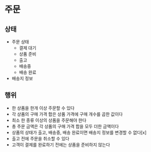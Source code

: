  # 주문
 
 ## 상태
   - 주문 상태
     - 결제 대기
     - 상품 준비
     - 출고
     - 배송중
     - 배송 완료
   - 배송지 정보

## 행위
  - 한 상품을 한개 이상 주문할 수 있다
  - 각 상품의 구매 가격 합은 상품 가격에 구매 개수를 곱한 값이다
  - 최소 한 종류 이상의 상품을 주문해야 한다
  - 총 주문 금액은 각 상품의 구매 가격 합을 모두 더한 금액이다
  - 상품의 상태가 출고, 배송중, 배송 완료이면 배송지 정보를 변경할 수 없다[x]
  - 출고 전에 주문을 취소할 수 있다
  - 고객이 결제를 완료하기 전에는 상품을 준비하지 않는다
